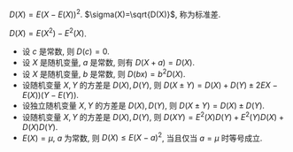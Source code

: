 $D(X) = E(X-E(X))^2$. $\sigma(X)=\sqrt{D(X)}$, 称为标准差. 

$D(X)=E(X^2)-E^2(X)$. 

- 设 $c$ 是常数, 则 $D(c) = 0$. 
- 设 $X$ 是随机变量, $a$ 是常数, 则有 $D(X+a)=D(X)$. 
- 设 $X$ 是随机变量, $b$ 是常数, 则 $D(bx) = b^2D(X)$. 
- 设随机变量 $X,Y$ 的方差是 $D(X), D(Y)$, 则 $D(X\pm Y)=D(X)+D(Y)\pm2E{X-E(X))(Y-E(Y))}$. 
- 设独立随机变量 $X,Y$ 的方差是 $D(X), D(Y)$, 则 $D(X\pm Y) = D(X) \pm D(Y)$. 
- 设随机变量 $X,Y$ 的方差是 $D(X), D(Y)$, 则 $D(XY)=E^2(X)D(Y)+E^2(Y)D(X)+D(X)D(Y)$. 
- $E(X)=\mu$, $a$ 为常数, 则 $D(X) \le E(X-a)^2$, 当且仅当 $a=\mu$ 时等号成立. 